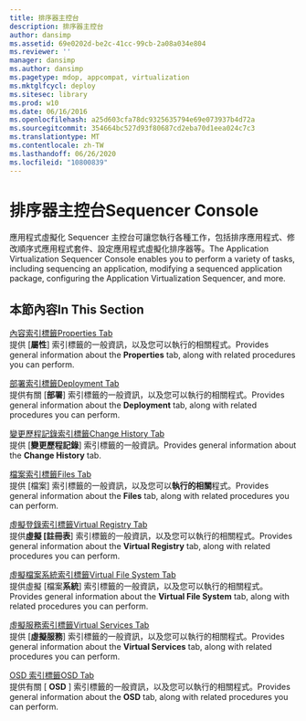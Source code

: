 ```yaml
---
title: 排序器主控台
description: 排序器主控台
author: dansimp
ms.assetid: 69e0202d-be2c-41cc-99cb-2a08a034e804
ms.reviewer: ''
manager: dansimp
ms.author: dansimp
ms.pagetype: mdop, appcompat, virtualization
ms.mktglfcycl: deploy
ms.sitesec: library
ms.prod: w10
ms.date: 06/16/2016
ms.openlocfilehash: a25d603cfa78dc9325635794e69e073937b4d72a
ms.sourcegitcommit: 354664bc527d93f80687cd2eba70d1eea024c7c3
ms.translationtype: MT
ms.contentlocale: zh-TW
ms.lasthandoff: 06/26/2020
ms.locfileid: "10800839"
---
```

# <span data-ttu-id="7ecf5-103">排序器主控台</span><span class="sxs-lookup"><span data-stu-id="7ecf5-103">Sequencer Console</span></span>


<span data-ttu-id="7ecf5-104">應用程式虛擬化 Sequencer 主控台可讓您執行各種工作，包括排序應用程式、修改順序式應用程式套件、設定應用程式虛擬化排序器等。</span><span class="sxs-lookup"><span data-stu-id="7ecf5-104">The Application Virtualization Sequencer Console enables you to perform a variety of tasks, including sequencing an application, modifying a sequenced application package, configuring the Application Virtualization Sequencer, and more.</span></span>

## <span data-ttu-id="7ecf5-105">本節內容</span><span class="sxs-lookup"><span data-stu-id="7ecf5-105">In This Section</span></span>


<a href="" id="properties-tab"></a>[<span data-ttu-id="7ecf5-106">內容索引標籤</span><span class="sxs-lookup"><span data-stu-id="7ecf5-106">Properties Tab</span></span>](properties-tab-keep.md)  
<span data-ttu-id="7ecf5-107">提供 [**屬性**] 索引標籤的一般資訊，以及您可以執行的相關程式。</span><span class="sxs-lookup"><span data-stu-id="7ecf5-107">Provides general information about the **Properties** tab, along with related procedures you can perform.</span></span>

<a href="" id="deployment-tab"></a>[<span data-ttu-id="7ecf5-108">部署索引標籤</span><span class="sxs-lookup"><span data-stu-id="7ecf5-108">Deployment Tab</span></span>](deployment-tab.md)  
<span data-ttu-id="7ecf5-109">提供有關 [**部署**] 索引標籤的一般資訊，以及您可以執行的相關程式。</span><span class="sxs-lookup"><span data-stu-id="7ecf5-109">Provides general information about the **Deployment** tab, along with related procedures you can perform.</span></span>

<a href="" id="change-history-tab"></a>[<span data-ttu-id="7ecf5-110">變更歷程記錄索引標籤</span><span class="sxs-lookup"><span data-stu-id="7ecf5-110">Change History Tab</span></span>](change-history-tab-keep.md)  
<span data-ttu-id="7ecf5-111">提供 [**變更歷程記錄**] 索引標籤的一般資訊。</span><span class="sxs-lookup"><span data-stu-id="7ecf5-111">Provides general information about the **Change History** tab.</span></span>

<a href="" id="files-tab"></a>[<span data-ttu-id="7ecf5-112">檔案索引標籤</span><span class="sxs-lookup"><span data-stu-id="7ecf5-112">Files Tab</span></span>](files-tab-keep.md)  
<span data-ttu-id="7ecf5-113">提供 [檔案] 索引標籤的一般資訊，以及您可以**執行的相關**程式。</span><span class="sxs-lookup"><span data-stu-id="7ecf5-113">Provides general information about the **Files** tab, along with related procedures you can perform.</span></span>

<a href="" id="virtual-registry-tab"></a>[<span data-ttu-id="7ecf5-114">虛擬登錄索引標籤</span><span class="sxs-lookup"><span data-stu-id="7ecf5-114">Virtual Registry Tab</span></span>](virtual-registry-tab-keep.md)  
<span data-ttu-id="7ecf5-115">提供**虛擬 [註冊表**] 索引標籤的一般資訊，以及您可以執行的相關程式。</span><span class="sxs-lookup"><span data-stu-id="7ecf5-115">Provides general information about the **Virtual Registry** tab, along with related procedures you can perform.</span></span>

<a href="" id="virtual-file-system-tab"></a>[<span data-ttu-id="7ecf5-116">虛擬檔案系統索引標籤</span><span class="sxs-lookup"><span data-stu-id="7ecf5-116">Virtual File System Tab</span></span>](virtual-file-system-tab-keep.md)  
<span data-ttu-id="7ecf5-117">提供虛擬 [檔案**系統**] 索引標籤的一般資訊，以及您可以執行的相關程式。</span><span class="sxs-lookup"><span data-stu-id="7ecf5-117">Provides general information about the **Virtual File System** tab, along with related procedures you can perform.</span></span>

<a href="" id="virtual-services-tab"></a>[<span data-ttu-id="7ecf5-118">虛擬服務索引標籤</span><span class="sxs-lookup"><span data-stu-id="7ecf5-118">Virtual Services Tab</span></span>](virtual-services-tab-keep.md)  
<span data-ttu-id="7ecf5-119">提供 [**虛擬服務**] 索引標籤的一般資訊，以及您可以執行的相關程式。</span><span class="sxs-lookup"><span data-stu-id="7ecf5-119">Provides general information about the **Virtual Services** tab, along with related procedures you can perform.</span></span>

<a href="" id="osd-tab"></a>[<span data-ttu-id="7ecf5-120">OSD 索引標籤</span><span class="sxs-lookup"><span data-stu-id="7ecf5-120">OSD Tab</span></span>](osd-tab-keep.md)  
<span data-ttu-id="7ecf5-121">提供有關 [ **OSD** ] 索引標籤的一般資訊，以及您可以執行的相關程式。</span><span class="sxs-lookup"><span data-stu-id="7ecf5-121">Provides general information about the **OSD** tab, along with related procedures you can perform.</span></span>

 

 





